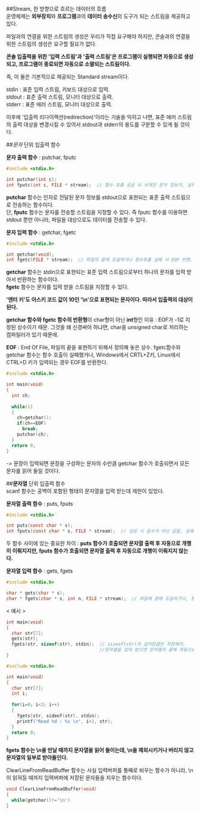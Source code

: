 ##Stream, 한 방향으로 흐르는 데이터의 흐름  
운영체제는 **외부장치**와 **프로그램**과의 **데이터 송수신**의 도구가 되는 스트림을 제공하고 있다.  

파일과의 연결을 위한 스트림의 생성은 우리가 직접 요구해야 하지만, 콘솔과의 연결을 위한 스트림의 생성은 요구할 필요가 없다.  

**콘솔 입출력을 위한 '입력 스트림'과 '출력 스트림'은 프로그램이 실행되면 자동으로 생성되고, 프로그램이 종료되면 자동으로 소멸되는 스트림이다.**  

즉, 이 둘은 기본적으로 제공되는 Standard stream이다.  

stdin : 표준 입력 스트림, 키보드 대상으로 입력.  
stdout : 표준 출력 스트림, 모니터 대상으로 출력.  
stderr : 표준 에러 스트림, 모니터 대상으로 출력.  

이후에 '입출력 리다이렉션(redirection)'이라는 기술을 익히고 나면, 표준 에러 스트림의 출력 대상을 변경시킬 수 있어서 stdout과 stderr의 용도를 구분할 수 있게 될 것이다.  
  
##*문자* 단위 입출력 함수  

**문자 출력 함수** : putchar, fputc  
```c
#include <stdio.h>

int putchar(int c);
int fputc(int c, FILE * stream);  // 함수 호출 성공 시 쓰여진 문자 정보가, 실패 시 EOF 반환.
```
**putchar** 함수는 인자로 전달된 문자 정보를 stdout으로 표현되는 표준 출력 스트림으로 전송하는 함수이다.  
단, **fputc** 함수는 문자를 전송할 스트림을 지정할 수 있다. 즉 fputc 함수를 이용하면 stdout 뿐만 아니라, 파일을 대상으로도 데이터를 전송할 수 있다.  

**문자 입력 함수** : getchar, fgetc  
```c
#include <stdio.h>

int getchar(void);
int fgetc(FILE * stream);  // 파일의 끝에 도달하거나 함수호출 실패 시 EOF 반환.
```
**getchar** 함수는 stdin으로 표현되는 표준 입력 스트림으로부터 하나의 문자를 입력 받아서 반환하는 함수이다.  
**fgetc** 함수는 문자를 입력 받을 스트림을 지정할 수 있다.  

**'엔터 키'도 아스키 코드 값이 10인 '\n'으로 표현되는 문자이다. 따라서 입출력의 대상이 된다.**  

**getchar 함수와 fgetc 함수의 반환형**이 char형이 아닌 **int**형인 이유 : EOF가 -1로 지정된 상수이기 때문. 그것을 왜 신경써야 하냐면, char을 unsigned char로 처리하는 컴파일러가 있기 때문에.    

**EOF** : End Of File, 파일의 끝을 표현하기 위해서 정의해 놓은 상수. fgetc함수와 getchar 함수는 함수 호출이 실패했거나, Windows에서 CRTL+Z키, Linux에서 CTRL+D 키가 입력되는 경우 EOF를 반환한다.  
```c
#include <stdio.h>

int main(void)
{
  int ch;
  
  while(1)
  {
    ch=getchar();
    if(ch==EOF)
      break;
    putchar(ch);
  }
  return 0;
}
```
-> 문장이 입력되면 문장을 구성하는 문자의 수만큼 getchar 함수가 호출되면서 모든 문자를 읽어 들일 것이다.  

##**문자열** 단위 입출력 함수  
scanf 함수는 공백이 포함된 형태의 문자열을 입력 받는데 제한이 있었다.  

**문자열 출력 함수** : puts, fputs  
```c
#include <stdio.h>

int puts(const char * s);
int fputs(const char * s, FILE * stream);  // 성공 시 음수가 아닌 값을, 실패 시 EOF 반환.
```
두 함수 사이에 있는 중요한 차이 : **puts 함수가 호출되면 문자열 출력 후 자동으로 개행이 이뤄지지만, fputs 함수가 호출되면 문자열 출력 후 자동으로 개행이 이뤄지지 않는다.**  

**문자열 입력 함수** : gets, fgets  
```c
#include <stdio.h>

char * gets(char * s);
char * fgets(char * s, int n, FILE * stream);  // 파일에 끝에 도달하거나, 함수호출 실패 시 NULL 포인터 반환.
```
< 예시 >  
```c
int main(void)
{
  char str[7];
  gets(str);
  fgets(str, sizeof(str), stdin);  // sizeof(str)의 길이만큼만 저장해라. 
                                   //문자열을 입력 받으면 문자열의 끝에 자동으로 널 문자가 추가된다.
}
```
```c
#include <stdio.h>

int main(void)
{
  char str[7];
  int i;
  
  for(i=0; i<3; i++)
  {
    fgets(str, sideof(str), stdin);
    printf("Read %d : %s \n", i+1, str);
  }
  return 0;
}
```
**fgets 함수는 \n을 만날 때까지 문자열을 읽어 들이는데, \n을 제외시키거나 버리지 않고 문자열의 일부로 받아들인다.**  

ClearLineFromReadBuffer 함수는 사실 입력버퍼를 통째로 비우는 함수가 아니라, \n이 읽혀질 때까지 입력버퍼에 저장된 문자들을 지우는 함수이다.  
```c
void ClearLineFromReadBuffer(void)
{
  while(getchar()!='\n')
}
```

